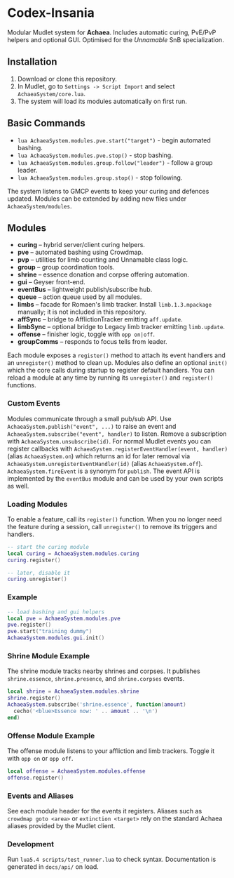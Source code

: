 # Codex-Insania

Modular Mudlet system for **Achaea**. Includes automatic curing, PvE/PvP helpers and optional GUI.  Optimised for the *Unnamable* SnB specialization.

## Installation
1. Download or clone this repository.
2. In Mudlet, go to `Settings -> Script Import` and select `AchaeaSystem/core.lua`.
3. The system will load its modules automatically on first run.

## Basic Commands
- `lua AchaeaSystem.modules.pve.start("target")` - begin automated bashing.
- `lua AchaeaSystem.modules.pve.stop()` - stop bashing.
- `lua AchaeaSystem.modules.group.follow("leader")` - follow a group leader.
- `lua AchaeaSystem.modules.group.stop()` - stop following.

The system listens to GMCP events to keep your curing and defences updated. Modules can be extended by adding new files under `AchaeaSystem/modules`.

## Modules
- **curing** – hybrid server/client curing helpers.
- **pve** – automated bashing using Crowdmap.
- **pvp** – utilities for limb counting and Unnamable class logic.
- **group** – group coordination tools.
- **shrine** – essence donation and corpse offering automation.
- **gui** – Geyser front-end.
- **eventBus** – lightweight publish/subscribe hub.
- **queue** – action queue used by all modules.
- **limbs** – facade for Romaen's limb tracker. Install `limb.1.3.mpackage` manually; it is not included in this repository.
- **affSync** – bridge to AfflictionTracker emitting `aff.update`.
- **limbSync** – optional bridge to Legacy limb tracker emitting `limb.update`.
- **offense** – finisher logic, toggle with `opp on|off`.
- **groupComms** – responds to focus tells from leader.

Each module exposes a `register()` method to attach its event handlers and an `unregister()` method to clean up.
Modules also define an optional `init()` which the core calls during startup to register default handlers.  You can reload a module at any time by running its `unregister()` and `register()` functions.

### Custom Events
Modules communicate through a small pub/sub API. Use `AchaeaSystem.publish("event", ...)` to raise an event and `AchaeaSystem.subscribe("event", handler)` to listen. Remove a subscription with `AchaeaSystem.unsubscribe(id)`.
For normal Mudlet events you can register callbacks with `AchaeaSystem.registerEventHandler(event, handler)` (alias `AchaeaSystem.on`) which returns an id for later removal via `AchaeaSystem.unregisterEventHandler(id)` (alias `AchaeaSystem.off`). `AchaeaSystem.fireEvent` is a synonym for `publish`.
The event API is implemented by the `eventBus` module and can be used by your own scripts as well.

### Loading Modules
To enable a feature, call its `register()` function. When you no longer need the
feature during a session, call `unregister()` to remove its triggers and handlers.

```lua
-- start the curing module
local curing = AchaeaSystem.modules.curing
curing.register()

-- later, disable it
curing.unregister()
```

### Example
```lua
-- load bashing and gui helpers
local pve = AchaeaSystem.modules.pve
pve.register()
pve.start("training dummy")
AchaeaSystem.modules.gui.init()
```


### Shrine Module Example
The shrine module tracks nearby shrines and corpses. It publishes `shrine.essence`, `shrine.presence`, and `shrine.corpses` events.

```lua
local shrine = AchaeaSystem.modules.shrine
shrine.register()
AchaeaSystem.subscribe('shrine.essence', function(amount)
  cecho('<blue>Essence now: ' .. amount .. '\n')
end)
```

### Offense Module Example
The offense module listens to your affliction and limb trackers. Toggle it with
`opp on` or `opp off`.

```lua
local offense = AchaeaSystem.modules.offense
offense.register()
```
### Events and Aliases
See each module header for the events it registers. Aliases such as `crowdmap goto <area>` or `extinction <target>` rely on the standard Achaea aliases provided by the Mudlet client.

### Development
Run `lua5.4 scripts/test_runner.lua` to check syntax. Documentation is generated in `docs/api/` on load.
